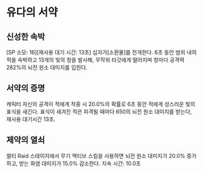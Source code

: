 # 유다의 서약

## 신성한 속박

[SP 소모: 16][재사용 대기 시간: 13초] 십자가[소환물]를 전개한다. 6초 동안 범위 내의 적을 속박하고 13개의 빛의 창을 발사해, 무작위 타깃에게 떨어지며 창마다 공격력 282%의 뇌전 원소 대미지를 입힌다.

## 서약의 증명

캐릭터 자신의 공격이 적에게 적중 시 20.0%의 확률로 6초 동안 적에게 성스러운 빛의 표식을 새긴다. 표식이 새겨진 적은 피격될 때마다 650의 뇌전 원소 대미지를 받는다, 재사용 대기시간 13초.

## 제약의 열쇠

멀티 Raid 스테이지에서 무기 액티브 스킬을 사용하면 뇌전 원소 대미지가 20.0% 증가하고, 받는 화염 대미지가 15.0% 감소한다. 지속 시간: 10.0초
